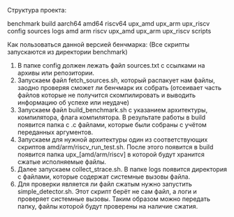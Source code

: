 Структура проекта:

benchmark
    build
        aarch64
        amd64
        riscv64
        upx_amd
        upx_arm
        upx_riscv
    config
        sources
    logs
        amd
        arm
        riscv
        upx_amd
        upx_arm
        upx_riscv
    scripts


Как пользоваться данной версией бенчмарка:
(Все скрипты запускаются из директории benchmark)

1. В папке config должен лежать файл sources.txt с ссылками на архивы или репозитории.
2. Запускаем файл fetch_sources.sh, который распакует нам файлы, заодно проверяя сможет ли бенчмарк их собрать (отсеивает часть файлов которые не получится скомпилировать и выводить информацию об успехе или неудаче)
3. Запускаем файл build_benchmark.sh с указанием архитектуры, компилятора, флага компилятора. В результате работы в build появится папка с .c файлами, которые были собраны с учётом переданных аргументов.
4. Запускаем для нужной архитектуры один из соответствующих скриптов amd/arm/riscv_run_test.sh. После этого появится в build появится папка upx_[amd/arm/riscv] в которой будут хранится сжатые исполняемые файлы.
5. Далее запускаем collect_strace.sh. В папке logs появится директория с файлами, которые содержат системные вызовы файла.
6. Для проверки является ли файл сжатым нужно запустить simple_detector.sh. Этот скрипт берёт не сам файл, а логи и проверяет системные вызовы. Таким образом можно передать папку, файлы которой будут проверены на наличие сжатия.